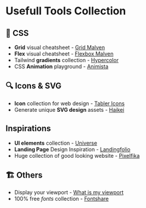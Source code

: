 # Usefull Tools Collection

## 🎨 CSS

* **Grid** visual cheatsheet - [Grid Malven](https://grid.malven.co/)
* **Flex** visual cheatsheet - [Flexbox Malven](https://flexbox.malven.co/)
* Tailwind **gradients** collection - [Hypercolor](https://hypercolor.dev/)
* CSS **Animation** playground - [Animista](https://animista.net/play/basic)

## 🔍 Icons & SVG

* **Icon** collection for web design - [Tabler Icons](https://tabler-icons.io/)
* Generate unique **SVG design** assets - [Haikei](https://app.haikei.app/)

## Inspirations

* **UI elements** collection - [Universe](https://uiverse.io/all)
* **Landing Page** Design Inspiration - [Landingfolio](https://www.landingfolio.com/)
* Huge collection of good looking website - [Pixelfika](https://pixelfika.com/)

## 🏗️ Others

* Display your viewport - [What is my viewport](https://whatismyviewport.com/)
* 100% free *fonts* collection - [Fontshare](https://www.fontshare.com/)
